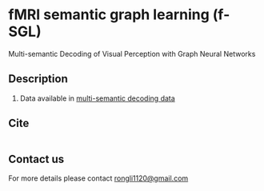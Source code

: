 # fMRI semantic graph learning (f-SGL)
Multi-semantic Decoding of Visual Perception with Graph Neural Networks

## Description
1. Data available in [multi-semantic decoding data](./)

## Cite
```

```
## Contact us
For more details please contact rongli1120@gmail.com
